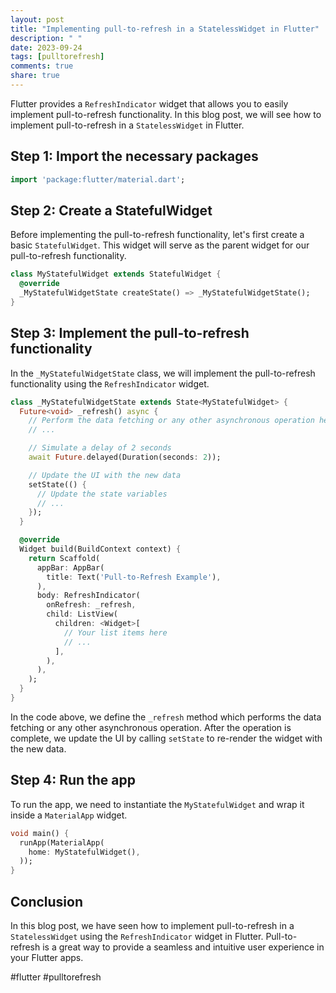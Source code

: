 ```yaml
---
layout: post
title: "Implementing pull-to-refresh in a StatelessWidget in Flutter"
description: " "
date: 2023-09-24
tags: [pulltorefresh]
comments: true
share: true
---
```


Flutter provides a `RefreshIndicator` widget that allows you to easily implement pull-to-refresh functionality. In this blog post, we will see how to implement pull-to-refresh in a `StatelessWidget` in Flutter.

## Step 1: Import the necessary packages

```dart
import 'package:flutter/material.dart';
```

## Step 2: Create a StatefulWidget

Before implementing the pull-to-refresh functionality, let's first create a basic `StatefulWidget`. This widget will serve as the parent widget for our pull-to-refresh functionality.

```dart
class MyStatefulWidget extends StatefulWidget {
  @override
  _MyStatefulWidgetState createState() => _MyStatefulWidgetState();
}
```

## Step 3: Implement the pull-to-refresh functionality

In the `_MyStatefulWidgetState` class, we will implement the pull-to-refresh functionality using the `RefreshIndicator` widget.

```dart
class _MyStatefulWidgetState extends State<MyStatefulWidget> {
  Future<void> _refresh() async {
    // Perform the data fetching or any other asynchronous operation here
    // ...

    // Simulate a delay of 2 seconds
    await Future.delayed(Duration(seconds: 2));

    // Update the UI with the new data
    setState(() {
      // Update the state variables
      // ...
    });
  }

  @override
  Widget build(BuildContext context) {
    return Scaffold(
      appBar: AppBar(
        title: Text('Pull-to-Refresh Example'),
      ),
      body: RefreshIndicator(
        onRefresh: _refresh,
        child: ListView(
          children: <Widget>[
            // Your list items here
            // ...
          ],
        ),
      ),
    );
  }
}
```

In the code above, we define the `_refresh` method which performs the data fetching or any other asynchronous operation. After the operation is complete, we update the UI by calling `setState` to re-render the widget with the new data.

## Step 4: Run the app

To run the app, we need to instantiate the `MyStatefulWidget` and wrap it inside a `MaterialApp` widget.

```dart
void main() {
  runApp(MaterialApp(
    home: MyStatefulWidget(),
  ));
}
```

## Conclusion

In this blog post, we have seen how to implement pull-to-refresh in a `StatelessWidget` using the `RefreshIndicator` widget in Flutter. Pull-to-refresh is a great way to provide a seamless and intuitive user experience in your Flutter apps.

#flutter #pulltorefresh